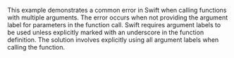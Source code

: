 This example demonstrates a common error in Swift when calling functions with multiple arguments.  The error occurs when not providing the argument label for parameters in the function call. Swift requires argument labels to be used unless explicitly marked with an underscore in the function definition.  The solution involves explicitly using all argument labels when calling the function.